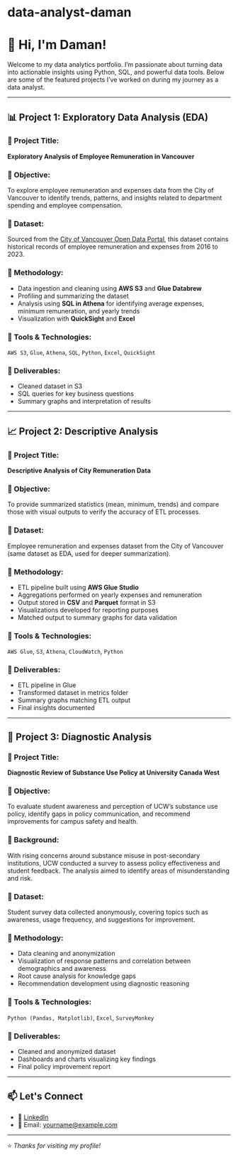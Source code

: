 # data-analyst-daman
# 👋 Hi, I'm Daman!

Welcome to my data analytics portfolio. I’m passionate about turning data into actionable insights using Python, SQL, and powerful data tools. Below are some of the featured projects I’ve worked on during my journey as a data analyst.

---

## 📊 Project 1: Exploratory Data Analysis (EDA)

### 🔹 Project Title:
**Exploratory Analysis of Employee Remuneration in Vancouver**

### 🔹 Objective:
To explore employee remuneration and expenses data from the City of Vancouver to identify trends, patterns, and insights related to department spending and employee compensation.

### 🔹 Dataset:
Sourced from the [City of Vancouver Open Data Portal](https://opendata.vancouver.ca), this dataset contains historical records of employee remuneration and expenses from 2016 to 2023.

### 🔹 Methodology:
- Data ingestion and cleaning using **AWS S3** and **Glue Databrew**
- Profiling and summarizing the dataset
- Analysis using **SQL in Athena** for identifying average expenses, minimum remuneration, and yearly trends
- Visualization with **QuickSight** and **Excel**

### 🔹 Tools & Technologies:
`AWS S3`, `Glue`, `Athena`, `SQL`, `Python`, `Excel`, `QuickSight`

### 🔹 Deliverables:
- Cleaned dataset in S3
- SQL queries for key business questions
- Summary graphs and interpretation of results

---

## 📈 Project 2: Descriptive Analysis

### 🔹 Project Title:
**Descriptive Analysis of City Remuneration Data**

### 🔹 Objective:
To provide summarized statistics (mean, minimum, trends) and compare those with visual outputs to verify the accuracy of ETL processes.

### 🔹 Dataset:
Employee remuneration and expenses dataset from the City of Vancouver (same dataset as EDA, used for deeper summarization).

### 🔹 Methodology:
- ETL pipeline built using **AWS Glue Studio**
- Aggregations performed on yearly expenses and remuneration
- Output stored in **CSV** and **Parquet** format in S3
- Visualizations developed for reporting purposes
- Matched output to summary graphs for data validation

### 🔹 Tools & Technologies:
`AWS Glue`, `S3`, `Athena`, `CloudWatch`, `Python`

### 🔹 Deliverables:
- ETL pipeline in Glue
- Transformed dataset in metrics folder
- Summary graphs matching ETL output
- Final insights documented

---

## 🧪 Project 3: Diagnostic Analysis

### 🔹 Project Title:
**Diagnostic Review of Substance Use Policy at University Canada West**

### 🔹 Objective:
To evaluate student awareness and perception of UCW’s substance use policy, identify gaps in policy communication, and recommend improvements for campus safety and health.

### 🔹 Background:
With rising concerns around substance misuse in post-secondary institutions, UCW conducted a survey to assess policy effectiveness and student feedback. The analysis aimed to identify areas of misunderstanding and risk.

### 🔹 Dataset:
Student survey data collected anonymously, covering topics such as awareness, usage frequency, and suggestions for improvement.

### 🔹 Methodology:
- Data cleaning and anonymization
- Visualization of response patterns and correlation between demographics and awareness
- Root cause analysis for knowledge gaps
- Recommendation development using diagnostic reasoning

### 🔹 Tools & Technologies:
`Python (Pandas, Matplotlib)`, `Excel`, `SurveyMonkey`

### 🔹 Deliverables:
- Cleaned and anonymized dataset
- Dashboards and charts visualizing key findings
- Final policy improvement report

---

## 📫 Let's Connect

- 🔗 [LinkedIn](https://www.linkedin.com/)
- 📧 Email: yourname@example.com

---

⭐ *Thanks for visiting my profile!*
